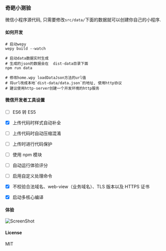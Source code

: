 ### 奇葩小测验
微信小程序源代码, 只需要修改`src/data/`下面的数据就可以创建你自己的小程序.


#### 如何开发
```text
# 启动wepy
wepy build --watch

# 启动data数据实时生成
# 生成的json的数据会在  dist-data目录下面
npm run data

# 修改home.wpy loadDataJson方法的url值
# 将url改成本地`dist-data/data.json`的地址, 使用http协议
# 建议使用http-server创建一个开发环境的http服务
```


#### 微信开发者工具设置
- [ ] ES6 转 ES5
- [x] 上传代码时样式自动补全
- [ ] 上传代码时自动压缩混淆
- [ ] 上传时进行代码保护
- [ ] 使用 npm 模块
- [ ] 自动运行体验评分
- [ ] 启用自定义处理命令
- [x] 不校验合法域名、web-view（业务域名）、TLS 版本以及 HTTPS 证书
- [x] 启动多核心编译


#### 体验
![ScreenShot](https://raw.githubusercontent.com/AJLoveChina/wechat-qipaceyan/master/xiaochenqu.jpg)


#### License
MIT
